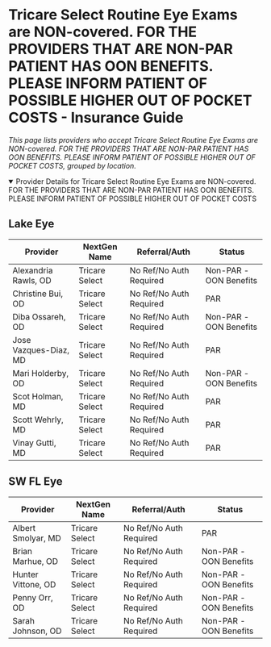 # Tricare Select Routine Eye Exams are NON-covered. FOR THE PROVIDERS THAT ARE NON-PAR PATIENT HAS OON BENEFITS. PLEASE INFORM PATIENT OF POSSIBLE HIGHER OUT OF POCKET COSTS - Insurance Guide

*This page lists providers who accept Tricare Select Routine Eye Exams are NON-covered. FOR THE PROVIDERS THAT ARE NON-PAR PATIENT HAS OON BENEFITS. PLEASE INFORM PATIENT OF POSSIBLE HIGHER OUT OF POCKET COSTS, grouped by location.*

<details open><summary>Provider Details for Tricare Select Routine Eye Exams are NON-covered. FOR THE PROVIDERS THAT ARE NON-PAR PATIENT HAS OON BENEFITS. PLEASE INFORM PATIENT OF POSSIBLE HIGHER OUT OF POCKET COSTS</summary>

## Lake Eye 

| Provider | NextGen Name | Referral/Auth | Status |
|----------|-------------|--------------|--------|
| Alexandria Rawls, OD | Tricare Select | No Ref/No Auth Required | Non-PAR -OON Benefits |
| Christine Bui, OD | Tricare Select | No Ref/No Auth Required | PAR |
| Diba Ossareh, OD | Tricare Select | No Ref/No Auth Required | Non-PAR -OON Benefits |
| Jose Vazques-Diaz, MD | Tricare Select | No Ref/No Auth Required | PAR |
| Mari Holderby, OD | Tricare Select | No Ref/No Auth Required | Non-PAR -OON Benefits |
| Scot Holman, MD | Tricare Select | No Ref/No Auth Required | PAR |
| Scott Wehrly, MD | Tricare Select | No Ref/No Auth Required | PAR |
| Vinay Gutti, MD | Tricare Select | No Ref/No Auth Required | PAR |

## SW FL Eye

| Provider | NextGen Name | Referral/Auth | Status |
|----------|-------------|--------------|--------|
| Albert Smolyar, MD | Tricare Select | No Ref/No Auth Required | PAR |
| Brian Marhue, OD | Tricare Select | No Ref/No Auth Required | Non-PAR -OON Benefits |
| Hunter Vittone, OD | Tricare Select | No Ref/No Auth Required | Non-PAR -OON Benefits |
| Penny Orr, OD | Tricare Select | No Ref/No Auth Required | Non-PAR -OON Benefits |
| Sarah Johnson, OD | Tricare Select | No Ref/No Auth Required | Non-PAR -OON Benefits |

</details>

